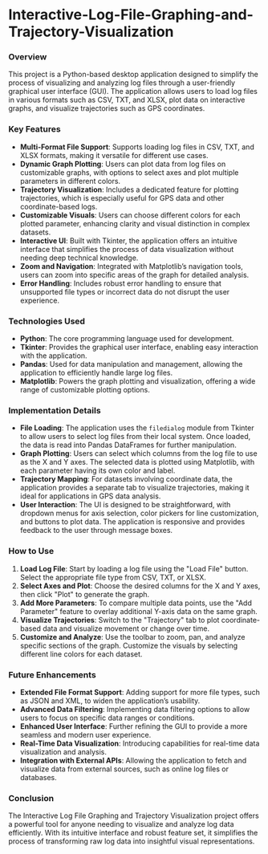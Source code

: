 # Interactive-Log-File-Graphing-and-Trajectory-Visualization
### Overview
This project is a Python-based desktop application designed to simplify the process of visualizing and analyzing log files through a user-friendly graphical user interface (GUI). The application allows users to load log files in various formats such as CSV, TXT, and XLSX, plot data on interactive graphs, and visualize trajectories such as GPS coordinates.

### Key Features
- **Multi-Format File Support**: Supports loading log files in CSV, TXT, and XLSX formats, making it versatile for different use cases.
- **Dynamic Graph Plotting**: Users can plot data from log files on customizable graphs, with options to select axes and plot multiple parameters in different colors.
- **Trajectory Visualization**: Includes a dedicated feature for plotting trajectories, which is especially useful for GPS data and other coordinate-based logs.
- **Customizable Visuals**: Users can choose different colors for each plotted parameter, enhancing clarity and visual distinction in complex datasets.
- **Interactive UI**: Built with Tkinter, the application offers an intuitive interface that simplifies the process of data visualization without needing deep technical knowledge.
- **Zoom and Navigation**: Integrated with Matplotlib’s navigation tools, users can zoom into specific areas of the graph for detailed analysis.
- **Error Handling**: Includes robust error handling to ensure that unsupported file types or incorrect data do not disrupt the user experience.

### Technologies Used
- **Python**: The core programming language used for development.
- **Tkinter**: Provides the graphical user interface, enabling easy interaction with the application.
- **Pandas**: Used for data manipulation and management, allowing the application to efficiently handle large log files.
- **Matplotlib**: Powers the graph plotting and visualization, offering a wide range of customizable plotting options.

### Implementation Details
- **File Loading**: The application uses the `filedialog` module from Tkinter to allow users to select log files from their local system. Once loaded, the data is read into Pandas DataFrames for further manipulation.
- **Graph Plotting**: Users can select which columns from the log file to use as the X and Y axes. The selected data is plotted using Matplotlib, with each parameter having its own color and label.
- **Trajectory Mapping**: For datasets involving coordinate data, the application provides a separate tab to visualize trajectories, making it ideal for applications in GPS data analysis.
- **User Interaction**: The UI is designed to be straightforward, with dropdown menus for axis selection, color pickers for line customization, and buttons to plot data. The application is responsive and provides feedback to the user through message boxes.

### How to Use
1. **Load Log File**: Start by loading a log file using the "Load File" button. Select the appropriate file type from CSV, TXT, or XLSX.
2. **Select Axes and Plot**: Choose the desired columns for the X and Y axes, then click "Plot" to generate the graph.
3. **Add More Parameters**: To compare multiple data points, use the "Add Parameter" feature to overlay additional Y-axis data on the same graph.
4. **Visualize Trajectories**: Switch to the "Trajectory" tab to plot coordinate-based data and visualize movement or change over time.
5. **Customize and Analyze**: Use the toolbar to zoom, pan, and analyze specific sections of the graph. Customize the visuals by selecting different line colors for each dataset.

### Future Enhancements
- **Extended File Format Support**: Adding support for more file types, such as JSON and XML, to widen the application’s usability.
- **Advanced Data Filtering**: Implementing data filtering options to allow users to focus on specific data ranges or conditions.
- **Enhanced User Interface**: Further refining the GUI to provide a more seamless and modern user experience.
- **Real-Time Data Visualization**: Introducing capabilities for real-time data visualization and analysis.
- **Integration with External APIs**: Allowing the application to fetch and visualize data from external sources, such as online log files or databases.

### Conclusion
The Interactive Log File Graphing and Trajectory Visualization project offers a powerful tool for anyone needing to visualize and analyze log data efficiently. With its intuitive interface and robust feature set, it simplifies the process of transforming raw log data into insightful visual representations.

